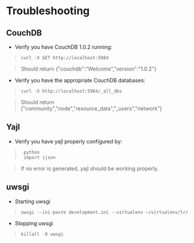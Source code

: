 # Troubleshooting

## CouchDB

* Verify you have CouchDB 1.0.2 running:

>     curl -X GET http://localhost:5984

> Should return {"couchdb":"Welcome","version":"1.0.2"}

* Verify you have the appropriate CouchDB databases:

>     curl -X http://localhost:5984/_all_dbs

> Should return ["community","node","resource_data","_users","network"]

## Yajl

* Verify you have yajl properly configured by:

>      python
>      import ijson

> If no error is generated, yajl should be working properly.

## uwsgi

* Starting uwsgi

>     uwsgi --ini-paste development.ini --virtualenv ~/virtualenv/lr/

* Stopping uwsgi

>     killall -9 uwsgi